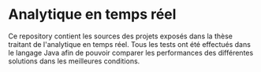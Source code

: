 Analytique en temps réel
========================
Ce repository contient les sources des projets exposés dans la thèse traitant de l'analytique en temps réel.
Tous les tests ont été effectués dans le langage Java afin de pouvoir comparer les performances des différentes solutions dans les meilleures conditions.

